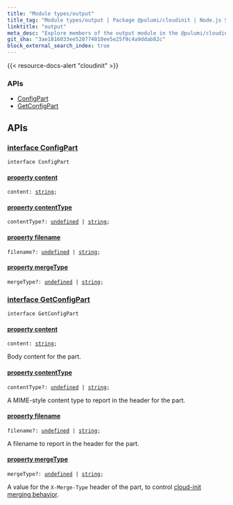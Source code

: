 ```yaml
---
title: "Module types/output"
title_tag: "Module types/output | Package @pulumi/cloudinit | Node.js SDK"
linktitle: "output"
meta_desc: "Explore members of the output module in the @pulumi/cloudinit package."
git_sha: "3ae1816033ee520774010ee5e25f9c4a9ddab82c"
block_external_search_index: true
---
```


<!-- WARNING: this page was generated by a tool. Do not edit it by hand. -->
<!-- To change it, please see https://github.com/pulumi/docs/tree/master/tools/tscdocgen. -->

{{< resource-docs-alert "cloudinit" >}}






<h3>APIs</h3>
<ul class="api">
    <li><a href="#ConfigPart"><span class="symbol api"></span>ConfigPart</a></li>
    <li><a href="#GetConfigPart"><span class="symbol api"></span>GetConfigPart</a></li>
</ul>




<h2 id="apis">APIs</h2>
<h3 class="pdoc-module-header" id="ConfigPart" data-link-title="ConfigPart">
    <a href="https://github.com/pulumi/pulumi-cloudinit/blob/3ae1816033ee520774010ee5e25f9c4a9ddab82c/sdk/nodejs/types/output.ts#L7">
        interface <strong>ConfigPart</strong>
    </a>
</h3>

<pre class="highlight"><code><span class='kr'>interface</span> <span class='nx'>ConfigPart</span></code></pre>
<h4 class="pdoc-member-header" id="ConfigPart-content">
<a class="pdoc-child-name" href="https://github.com/pulumi/pulumi-cloudinit/blob/3ae1816033ee520774010ee5e25f9c4a9ddab82c/sdk/nodejs/types/output.ts#L8">property <b>content</b></a>
</h4>

<pre class="highlight"><code><span class='kd'></span>content: <span class='kd'><a href='https://developer.mozilla.org/en-US/docs/Web/JavaScript/Reference/Global_Objects/String'>string</a></span>;</code></pre>
<h4 class="pdoc-member-header" id="ConfigPart-contentType">
<a class="pdoc-child-name" href="https://github.com/pulumi/pulumi-cloudinit/blob/3ae1816033ee520774010ee5e25f9c4a9ddab82c/sdk/nodejs/types/output.ts#L9">property <b>contentType</b></a>
</h4>

<pre class="highlight"><code><span class='kd'></span>contentType?: <span class='kd'><a href='https://developer.mozilla.org/en-US/docs/Web/JavaScript/Reference/Global_Objects/undefined'>undefined</a></span> | <span class='kd'><a href='https://developer.mozilla.org/en-US/docs/Web/JavaScript/Reference/Global_Objects/String'>string</a></span>;</code></pre>
<h4 class="pdoc-member-header" id="ConfigPart-filename">
<a class="pdoc-child-name" href="https://github.com/pulumi/pulumi-cloudinit/blob/3ae1816033ee520774010ee5e25f9c4a9ddab82c/sdk/nodejs/types/output.ts#L10">property <b>filename</b></a>
</h4>

<pre class="highlight"><code><span class='kd'></span>filename?: <span class='kd'><a href='https://developer.mozilla.org/en-US/docs/Web/JavaScript/Reference/Global_Objects/undefined'>undefined</a></span> | <span class='kd'><a href='https://developer.mozilla.org/en-US/docs/Web/JavaScript/Reference/Global_Objects/String'>string</a></span>;</code></pre>
<h4 class="pdoc-member-header" id="ConfigPart-mergeType">
<a class="pdoc-child-name" href="https://github.com/pulumi/pulumi-cloudinit/blob/3ae1816033ee520774010ee5e25f9c4a9ddab82c/sdk/nodejs/types/output.ts#L11">property <b>mergeType</b></a>
</h4>

<pre class="highlight"><code><span class='kd'></span>mergeType?: <span class='kd'><a href='https://developer.mozilla.org/en-US/docs/Web/JavaScript/Reference/Global_Objects/undefined'>undefined</a></span> | <span class='kd'><a href='https://developer.mozilla.org/en-US/docs/Web/JavaScript/Reference/Global_Objects/String'>string</a></span>;</code></pre>
<h3 class="pdoc-module-header" id="GetConfigPart" data-link-title="GetConfigPart">
    <a href="https://github.com/pulumi/pulumi-cloudinit/blob/3ae1816033ee520774010ee5e25f9c4a9ddab82c/sdk/nodejs/types/output.ts#L14">
        interface <strong>GetConfigPart</strong>
    </a>
</h3>

<pre class="highlight"><code><span class='kr'>interface</span> <span class='nx'>GetConfigPart</span></code></pre>
<h4 class="pdoc-member-header" id="GetConfigPart-content">
<a class="pdoc-child-name" href="https://github.com/pulumi/pulumi-cloudinit/blob/3ae1816033ee520774010ee5e25f9c4a9ddab82c/sdk/nodejs/types/output.ts#L18">property <b>content</b></a>
</h4>

<pre class="highlight"><code><span class='kd'></span>content: <span class='kd'><a href='https://developer.mozilla.org/en-US/docs/Web/JavaScript/Reference/Global_Objects/String'>string</a></span>;</code></pre>

Body content for the part.

<h4 class="pdoc-member-header" id="GetConfigPart-contentType">
<a class="pdoc-child-name" href="https://github.com/pulumi/pulumi-cloudinit/blob/3ae1816033ee520774010ee5e25f9c4a9ddab82c/sdk/nodejs/types/output.ts#L22">property <b>contentType</b></a>
</h4>

<pre class="highlight"><code><span class='kd'></span>contentType?: <span class='kd'><a href='https://developer.mozilla.org/en-US/docs/Web/JavaScript/Reference/Global_Objects/undefined'>undefined</a></span> | <span class='kd'><a href='https://developer.mozilla.org/en-US/docs/Web/JavaScript/Reference/Global_Objects/String'>string</a></span>;</code></pre>

A MIME-style content type to report in the header for the part.

<h4 class="pdoc-member-header" id="GetConfigPart-filename">
<a class="pdoc-child-name" href="https://github.com/pulumi/pulumi-cloudinit/blob/3ae1816033ee520774010ee5e25f9c4a9ddab82c/sdk/nodejs/types/output.ts#L26">property <b>filename</b></a>
</h4>

<pre class="highlight"><code><span class='kd'></span>filename?: <span class='kd'><a href='https://developer.mozilla.org/en-US/docs/Web/JavaScript/Reference/Global_Objects/undefined'>undefined</a></span> | <span class='kd'><a href='https://developer.mozilla.org/en-US/docs/Web/JavaScript/Reference/Global_Objects/String'>string</a></span>;</code></pre>

A filename to report in the header for the part.

<h4 class="pdoc-member-header" id="GetConfigPart-mergeType">
<a class="pdoc-child-name" href="https://github.com/pulumi/pulumi-cloudinit/blob/3ae1816033ee520774010ee5e25f9c4a9ddab82c/sdk/nodejs/types/output.ts#L31">property <b>mergeType</b></a>
</h4>

<pre class="highlight"><code><span class='kd'></span>mergeType?: <span class='kd'><a href='https://developer.mozilla.org/en-US/docs/Web/JavaScript/Reference/Global_Objects/undefined'>undefined</a></span> | <span class='kd'><a href='https://developer.mozilla.org/en-US/docs/Web/JavaScript/Reference/Global_Objects/String'>string</a></span>;</code></pre>

A value for the `X-Merge-Type` header of the part,
to control [cloud-init merging behavior](https://cloudinit.readthedocs.io/en/latest/topics/merging.html).

